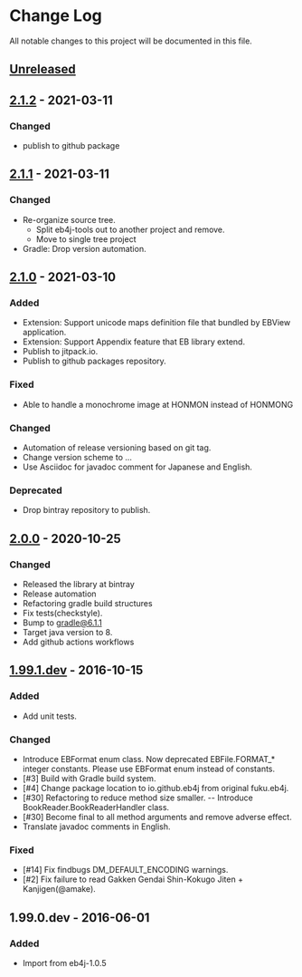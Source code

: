 # Change Log
All notable changes to this project will be documented in this file.

## [Unreleased]

## [2.1.2] - 2021-03-11

### Changed

- publish to github package

## [2.1.1] - 2021-03-11

### Changed
- Re-organize source tree.
  * Split eb4j-tools out to another project and remove.
  * Move to single tree project
- Gradle: Drop version automation.


## [2.1.0] - 2021-03-10

### Added
- Extension: Support unicode maps definition file that bundled by EBView application.
- Extension: Support Appendix feature that EB library extend.
- Publish to jitpack.io.
- Publish to github packages repository.

### Fixed
- Able to handle a monochrome image at HONMON instead of HONMONG

### Changed
- Automation of release versioning based on git tag.
- Change version scheme to <major>.<minor>.<patchlevel>.<build>
- Use Asciidoc for javadoc comment for Japanese and English.

### Deprecated
- Drop bintray repository to publish.

## [2.0.0] - 2020-10-25
### Changed
- Released the library at bintray
- Release automation
- Refactoring gradle build structures
- Fix tests(checkstyle).
- Bump to gradle@6.1.1
- Target java version to 8.
- Add github actions workflows

## [1.99.1.dev] - 2016-10-15
### Added
- Add unit tests.

### Changed
- Introduce EBFormat enum class.
  Now deprecated EBFile.FORMAT_* integer constants. Please use EBFormat enum instead of constants.
- [#3] Build with Gradle build system.
- [#4] Change package location to io.github.eb4j from original fuku.eb4j.
- [#30] Refactoring to reduce method size smaller.
-- Introduce BookReader.BookReaderHandler class.
- [#30] Become final to all method arguments and remove adverse effect.
- Translate javadoc comments in English.

### Fixed
- [#14] Fix findbugs DM_DEFAULT_ENCODING warnings.
- [#2] Fix failure to read Gakken Gendai Shin-Kokugo Jiten + Kanjigen(@amake).

## 1.99.0.dev - 2016-06-01
### Added
- Import from eb4j-1.0.5

[Unreleased]: https://github.com/eb4j/eb4j/compare/v2.1.2...HEAD
[2.1.2]: https://github.com/eb4j/eb4j/compare/v2.1.1...v2.1.2
[2.1.1]: https://github.com/eb4j/eb4j/compare/v2.1.0...v2.1.1
[2.1.0]: https://github.com/eb4j/eb4j/compare/v2.0.0...v2.1.0
[2.0.0]: https://github.com/eb4j/eb4j/compare/v1.99.1...v2.0.0
[1.99.1.dev]: https://github.com/eb4j/eb4j/compare/v1.99.0...v1.99.1
